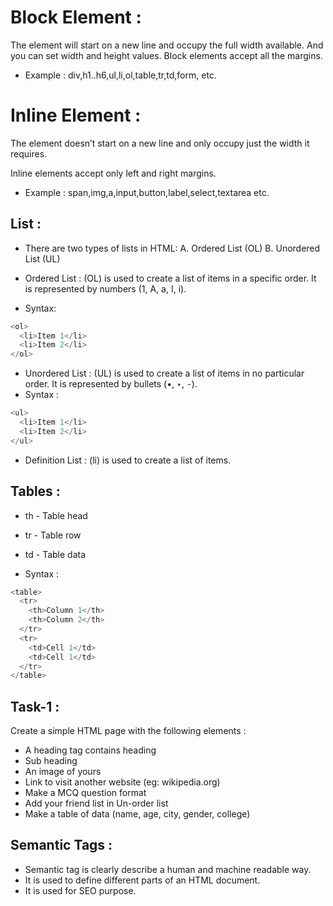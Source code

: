 # Block Element :

The element will start on a new line and occupy the full width available. And you can set width and height values.
Block elements accept all the margins.

- Example : div,h1..h6,ul,li,ol,table,tr,td,form, etc.

# Inline Element :

The element doesn’t start on a new line and only occupy just the width it requires.

Inline elements accept only left and right margins.

- Example : span,img,a,input,button,label,select,textarea etc.

## List :

- There are two types of lists in HTML:
  A. Ordered List (OL)
  B. Unordered List (UL)

- Ordered List :
  (OL) is used to create a list of items in a specific order. It is represented
  by numbers (1, A, a, I, i).
- Syntax:

```js
<ol>
  <li>Item 1</li>
  <li>Item 2</li>
</ol>
```

- Unordered List :
  (UL) is used to create a list of items in no particular order. It is
  represented by bullets (•, ‣, ⁃).
- Syntax :

```js
<ul>
  <li>Item 1</li>
  <li>Item 2</li>
</ul>
```

- Definition List :
  (li) is used to create a list of items.

## Tables :

- th - Table head
- tr - Table row
- td - Table data

- Syntax :

```js
<table>
  <tr>
    <th>Column 1</th>
    <th>Column 2</th>
  </tr>
  <tr>
    <td>Cell 1</td>
    <td>Cell 1</td>
  </tr>
</table>
```

## Task-1 :

Create a simple HTML page with the following elements :

- A heading tag contains heading
- Sub heading
- An image of yours
- Link to visit another website (eg: wikipedia.org)
- Make a MCQ question format
- Add your friend list in Un-order list
- Make a table of data (name, age, city, gender, college)

## Semantic Tags :

- Semantic tag is clearly describe a human and machine readable way.
- It is used to define different parts of an HTML document.
- It is used for SEO purpose.

